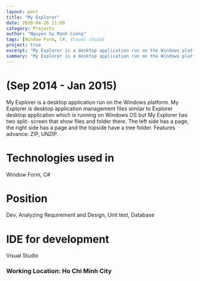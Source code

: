 ```yaml
---
layout: post
title: "My Explorer"
date: 2020-04-26 11:09
category: Projects
author: "Nguyen Sy Manh Cuong"
tags: [Window Form, C#, Visual stuio]
project: true
excerpt: "My Explorer is a desktop application run on the Windows platform. My Explorer is desktop application management files similar to Explorer desktop application which is running on Windows OS but My Explorer has two split- screen that show files and folder there. The left side has a page, the right side has a page and the topside have a tree folder. Features advance: ZIP, UNZIP."
summary: "My Explorer is a desktop application run on the Windows platform. My Explorer is desktop application management files similar to Explorer desktop application which is running on Windows OS but My Explorer has two split- screen that show files and folder there. The left side has a page, the right side has a page and the topside have a tree folder. Features advance: ZIP, UNZIP."
---
```


# (Sep 2014 - Jan 2015)

My Explorer is a desktop application run on the Windows platform. My Explorer is desktop application management files similar to Explorer desktop application which is running on Windows OS but My Explorer has two split- screen that show files and folder there. The left side has a page, the right side has a page and the topside have a tree folder. Features advance: ZIP, UNZIP.

# Technologies used in

Window Form, C#

# Position

Dev, Analyzing Requirement and Design, Unit test, Database

# IDE for development

Visual Studio

### Working Location: Ho Chi Minh City
